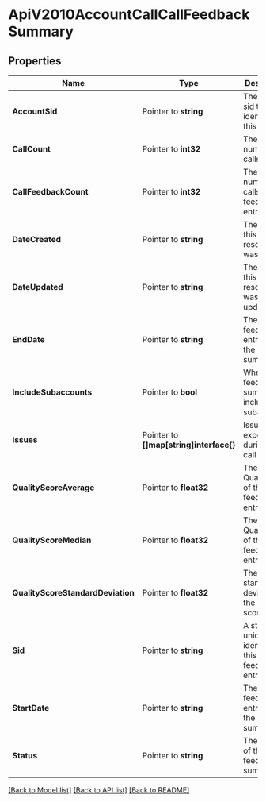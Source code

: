 # ApiV2010AccountCallCallFeedbackSummary

## Properties

Name | Type | Description | Notes
------------ | ------------- | ------------- | -------------
**AccountSid** | Pointer to **string** | The unique sid that identifies this account |
**CallCount** | Pointer to **int32** | The total number of calls |
**CallFeedbackCount** | Pointer to **int32** | The total number of calls with a feedback entry |
**DateCreated** | Pointer to **string** | The date this resource was created |
**DateUpdated** | Pointer to **string** | The date this resource was last updated |
**EndDate** | Pointer to **string** | The latest feedback entry date in the summary |
**IncludeSubaccounts** | Pointer to **bool** | Whether the feedback summary includes subaccounts |
**Issues** | Pointer to **[]map[string]interface{}** | Issues experienced during the call |
**QualityScoreAverage** | Pointer to **float32** | The average QualityScore of the feedback entries |
**QualityScoreMedian** | Pointer to **float32** | The median QualityScore of the feedback entries |
**QualityScoreStandardDeviation** | Pointer to **float32** | The standard deviation of the quality scores |
**Sid** | Pointer to **string** | A string that uniquely identifies this feedback entry |
**StartDate** | Pointer to **string** | The earliest feedback entry date in the summary |
**Status** | Pointer to **string** | The status of the feedback summary |

[[Back to Model list]](../README.md#documentation-for-models) [[Back to API list]](../README.md#documentation-for-api-endpoints) [[Back to README]](../README.md)


